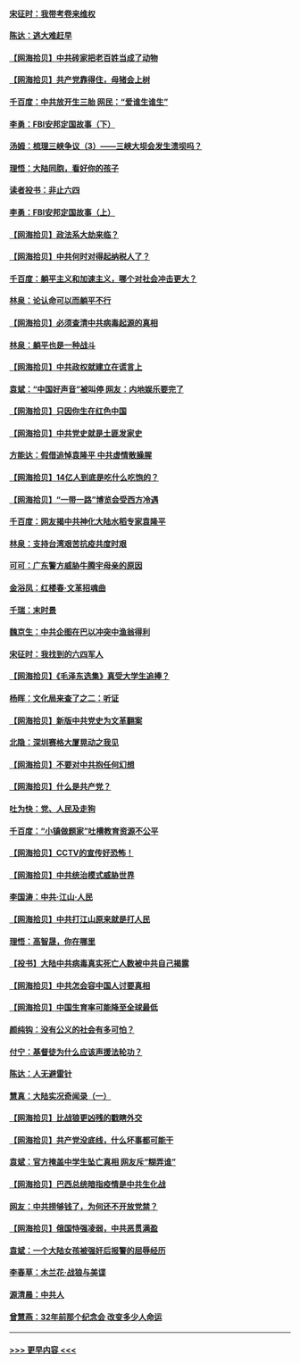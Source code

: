 #### [宋征时：我带考卷来维权](../pages/nsc993/n12994088.md?t=06032201) 
#### [陈达：逃大难赶早](../pages/nsc993/n12993569.md?t=06032201) 
#### [【网海拾贝】中共砖家把老百姓当成了动物](../pages/nsc993/n12993483.md?t=06032201) 
#### [【网海拾贝】共产党靠得住，母猪会上树](../pages/nsc993/n12990730.md?t=06032201) 
#### [千百度：中共放开生三胎 网民：“爱谁生谁生”](../pages/nsc993/n12990644.md?t=06032201) 
#### [李勇：FBI安邦定国故事（下）](../pages/nsc993/n12987854.md?t=06032201) 
#### [汤姆：梳理三峡争议（3）——三峡大坝会发生溃坝吗？](../pages/nsc993/n12989806.md?t=06032201) 
#### [理悟：大陆同胞，看好你的孩子](../pages/nsc993/n12989778.md?t=06032201) 
#### [读者投书：非止六四](../pages/nsc993/n12989673.md?t=06032201) 
#### [李勇：FBI安邦定国故事（上）](../pages/nsc993/n12987749.md?t=06032201) 
#### [【网海拾贝】政法系大劫来临？](../pages/nsc993/n12987596.md?t=06032201) 
#### [【网海拾贝】中共何时对得起纳税人了？](../pages/nsc993/n12985578.md?t=06032201) 
#### [千百度：躺平主义和加速主义，哪个对社会冲击更大？](../pages/nsc993/n12985512.md?t=06032201) 
#### [林泉：论认命可以而躺平不行](../pages/nsc993/n12985505.md?t=06032201) 
#### [【网海拾贝】必须查清中共病毒起源的真相](../pages/nsc993/n12984276.md?t=06032201) 
#### [林泉：躺平也是一种战斗](../pages/nsc993/n12984194.md?t=06032201) 
#### [【网海拾贝】中共政权就建立在谎言上](../pages/nsc993/n12981880.md?t=06032201) 
#### [袁斌：“中国好声音”被叫停 网友：内地娱乐要完了](../pages/nsc993/n12981826.md?t=06032201) 
#### [【网海拾贝】只因你生在红色中国](../pages/nsc993/n12979096.md?t=06032201) 
#### [【网海拾贝】中共党史就是土匪发家史](../pages/nsc993/n12976478.md?t=06032201) 
#### [方能达：假借追悼袁隆平 中共虚情散臊腥](../pages/nsc993/n12976396.md?t=06032201) 
#### [【网海拾贝】14亿人到底是吃什么吃饱的？](../pages/nsc993/n12974125.md?t=06032201) 
#### [【网海拾贝】“一带一路”博览会受西方冷遇](../pages/nsc993/n12971787.md?t=06032201) 
#### [千百度：网友揭中共神化大陆水稻专家袁隆平](../pages/nsc993/n12971733.md?t=06032201) 
#### [林泉：支持台湾艰苦抗疫共度时艰](../pages/nsc993/n12971350.md?t=06032201) 
#### [可可：广东警方威胁牛腾宇母亲的原因](../pages/nsc993/n12971100.md?t=06032201) 
#### [金浴凤：红楼春·文革招魂曲](../pages/nsc993/n12970354.md?t=06032201) 
#### [千瑞：末时景](../pages/nsc993/n12970337.md?t=06032201) 
#### [魏京生：中共企图在巴以冲突中渔翁得利](../pages/nsc993/n12970286.md?t=06032201) 
#### [宋征时：我找到的六四军人](../pages/nsc993/n12970213.md?t=06032201) 
#### [【网海拾贝】《毛泽东选集》真受大学生追捧？](../pages/nsc993/n12968779.md?t=06032201) 
#### [杨晖：文化局来查了之二：听证](../pages/nsc993/n12966528.md?t=06032201) 
#### [【网海拾贝】新版中共党史为文革翻案](../pages/nsc993/n12967526.md?t=06032201) 
#### [北隐：深圳赛格大厦晃动之我见](../pages/nsc993/n12967393.md?t=06032201) 
#### [【网海拾贝】不要对中共抱任何幻想](../pages/nsc993/n12965222.md?t=06032201) 
#### [【网海拾贝】什么是共产党？](../pages/nsc993/n12962781.md?t=06032201) 
#### [吐为快：党、人民及走狗](../pages/nsc993/n12962747.md?t=06032201) 
#### [千百度：“小镇做题家”吐槽教育资源不公平](../pages/nsc993/n12962705.md?t=06032201) 
#### [【网海拾贝】CCTV的宣传好恐怖！](../pages/nsc993/n12959984.md?t=06032201) 
#### [【网海拾贝】中共统治模式威胁世界](../pages/nsc993/n12957622.md?t=06032201) 
#### [李国涛：中共‧江山‧人民](../pages/nsc993/n12957502.md?t=06032201) 
#### [【网海拾贝】中共打江山原来就是打人民](../pages/nsc993/n12954345.md?t=06032201) 
#### [理悟：高智晟，你在哪里](../pages/nsc993/n12953115.md?t=06032201) 
#### [【投书】大陆中共病毒真实死亡人数被中共自己揭露](../pages/nsc993/n12953050.md?t=06032201) 
#### [【网海拾贝】中共怎会容中国人讨要真相](../pages/nsc993/n12952161.md?t=06032201) 
#### [【网海拾贝】中国生育率可能降至全球最低](../pages/nsc993/n12948793.md?t=06032201) 
#### [颜纯钩：没有公义的社会有多可怕？](../pages/nsc993/n12947626.md?t=06032201) 
#### [付宁：基督徒为什么应该声援法轮功？](../pages/nsc993/n12947233.md?t=06032201) 
#### [陈达：人无避雷针](../pages/nsc993/n12947098.md?t=06032201) 
#### [慧真：大陆实况奇闻录（一）](../pages/nsc993/n12945811.md?t=06032201) 
#### [【网海拾贝】比战狼更凶残的戳瞎外交](../pages/nsc993/n12945717.md?t=06032201) 
#### [【网海拾贝】共产党没底线，什么坏事都可能干](../pages/nsc993/n12942090.md?t=06032201) 
#### [袁斌：官方掩盖中学生坠亡真相 网友斥“糊弄谁”](../pages/nsc993/n12942029.md?t=06032201) 
#### [【网海拾贝】巴西总统暗指疫情是中共生化战](../pages/nsc993/n12938999.md?t=06032201) 
#### [网友：中共捞够钱了，为何还不开放党禁？](../pages/nsc993/n12938952.md?t=06032201) 
#### [【网海拾贝】俄国恃强凌弱，中共恶贯满盈](../pages/nsc993/n12936626.md?t=06032201) 
#### [袁斌：一个大陆女孩被强奸后报警的屈辱经历](../pages/nsc993/n12936547.md?t=06032201) 
#### [李春草：木兰花·战狼与美谍](../pages/nsc993/n12935995.md?t=06032201) 
#### [源清晨：中共人](../pages/nsc993/n12935589.md?t=06032201) 
#### [曾慧燕：32年前那个纪念会 改变多少人命运](../pages/nsc993/n12934233.md?t=06032201) 

----
#### [ >>> 更早内容 <<< ](../indexes/nsc993-earlier.md)
